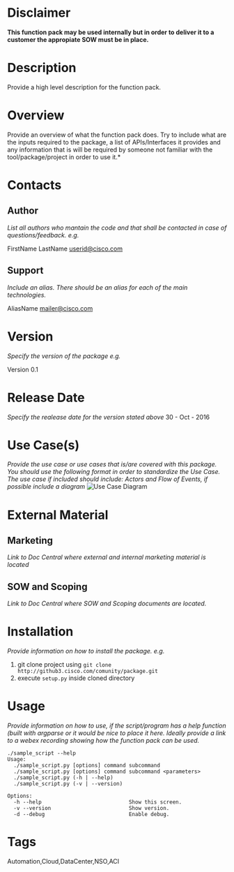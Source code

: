 # Disclaimer
**This function pack may be used internally but in order to deliver it to a customer the appropiate SOW must be in place.**

# Description
<!---
Description should be limited to 3 lines
-->
Provide a high level description for the function pack.

# Overview

Provide an overview of what the function pack does. Try to include what are the inputs required to the package, a list of APIs/Interfaces it provides and any information that is will be required by someone not familiar with the tool/package/project in order to use it.*




# Contacts
## Author
*List all authors who mantain the code and that shall be contacted in case of questions/feedback. e.g.*

FirstName LastName <userid@cisco.com>

## Support
*Include an alias. There should be an alias for each of the main technologies.*

AliasName <mailer@cisco.com>

# Version
*Specify the version of the package e.g.*

Version 0.1

# Release Date
*Specify the realease date for the version stated above*
30 - Oct - 2016

# Use Case(s)
*Provide the use case or use cases that is/are covered with this package. You should use the following format in order to standardize the Use Case. The use case if included should include: Actors and Flow of Events, if possible include a diagram*
![Use Case Diagram](./UseCase_001.png)

# External Material
## Marketing
*Link to Doc Central where external and internal marketing material is located*

## SOW and Scoping
*Link to Doc Central where SOW and Scoping documents are located.*


# Installation
*Provide information on how to install the package. e.g.*

1. git clone project using `git clone http://github3.cisco.com/comunity/package.git`
2. execute `setup.py` inside cloned directory

# Usage
*Provide information on how to use, if the script/program has a help function (built with argparse or it would be nice to place it here.
Ideally provide a link to a webex recording showing how the function pack can be used.*
```
./sample_script --help
Usage:
  ./sample_script.py [options] command subcommand
  ./sample_script.py [options] command subcommand <parameters>
  ./sample_script.py (-h | --help)
  ./sample_script.py (-v | --version)

Options:
  -h --help                            Show this screen.
  -v --version                         Show version.
  -d --debug                           Enable debug.
```

# Tags

Automation,Cloud,DataCenter,NSO,ACI
